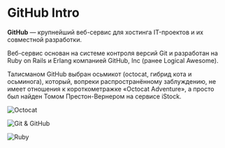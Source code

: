 # GitHub Intro

**GitHub** — крупнейший веб-сервис для хостинга IT-проектов и их совместной разработки.

Веб-сервис основан на системе контроля версий Git и разработан на Ruby on Rails и Erlang компанией GitHub, Inc (ранее Logical Awesome).

Талисманом GitHub выбран осьмикот (octocat, гибрид кота и осьминога), который, вопреки распространённому заблуждению, не имеет отношения к короткометражке «Octocat Adventure», а просто был найден Томом Престон-Вернером на сервисе iStock.

![Octocat](https://github.githubassets.com/images/modules/open_graph/github-octocat.png "GitHub Octocat")

![Git & GitHub](https://www.freecodecamp.org/news/content/images/2022/07/git-github.png "GitHub & Git")

![Ruby](https://telegra.ph/file/52cb3725231edf3b5df56.png "Ruby Prog")

